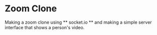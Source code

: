 # Zoom Clone

Making a zoom clone using ** socket.io ** and making a simple server interface that shows a person's video.
